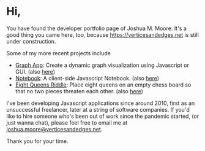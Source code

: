 # Hi, 

You have found the developer portfolio page of Joshua M. Moore. It's a good thing you came here, too, because https://verticesandedges.net is still under construction.

Some of my more recent projects include

* [Graph App](https://mooreolith.github.io/graph-app/): Create a dynamic graph visualization using Javascript or GUI. (also [here](https://apps.verticesandedges.net/editor/))
* [Notebook](https://mooreolith.github.io/notebook/): A client-side Javascript Notebook. (also [here](https://apps.verticesandedges.net/notebook/))
* [Eight Queens Riddle](https://mooreolith.github.io/eight-queens/): Place eight queens on an empty chess board so that no two pieces threaten each other. (also [here](https://apps.verticesandedges.net/eight-queens/))

I've been developing Javascript applications since around 2010, first as an unsuccessful freelancer, later at a string of software companies. If you'd like to hire someone who's been out of work since the pandemic started, (or just wanna chat), please feel free to email me at [joshua.moore@verticesandedges.net](mailto:joshua.moore@verticesandedges.net).

Thank you for your time.
